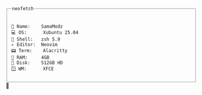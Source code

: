 <fieldset>
  <legend><pre><code>neofetch</code></pre></legend>
<pre><code>👤 Name:    SamaModz
💻 OS:      Xubuntu 25.04
🐚 Shell:   zsh 5.9
✍️ Editor:  Neovim
📟 Term:    Alacritty
🧠 RAM:     4GB 
💾 Disk:    512GB HD
🪟 WM:      XFCE</code></pre>
</fieldset>

